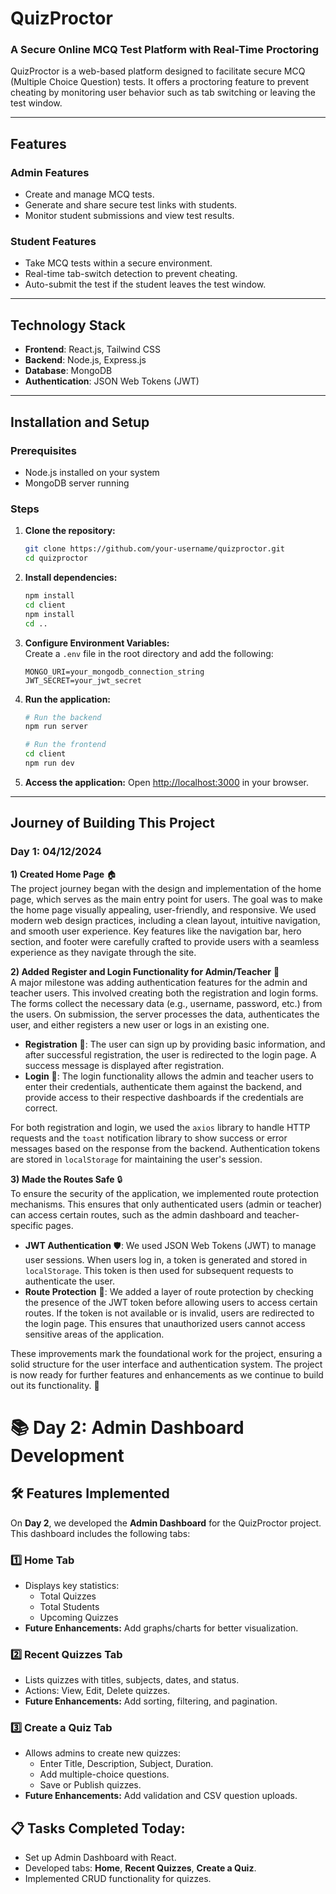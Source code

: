 # QuizProctor

### A Secure Online MCQ Test Platform with Real-Time Proctoring

QuizProctor is a web-based platform designed to facilitate secure MCQ (Multiple Choice Question) tests. It offers a proctoring feature to prevent cheating by monitoring user behavior such as tab switching or leaving the test window.

---

## Features

### Admin Features
- Create and manage MCQ tests.
- Generate and share secure test links with students.
- Monitor student submissions and view test results.

### Student Features
- Take MCQ tests within a secure environment.
- Real-time tab-switch detection to prevent cheating.
- Auto-submit the test if the student leaves the test window.

---

## Technology Stack
- **Frontend**: React.js, Tailwind CSS
- **Backend**: Node.js, Express.js
- **Database**: MongoDB
- **Authentication**: JSON Web Tokens (JWT)

---

## Installation and Setup

### Prerequisites
- Node.js installed on your system
- MongoDB server running

### Steps

1. **Clone the repository:**
    ```bash
    git clone https://github.com/your-username/quizproctor.git
    cd quizproctor
    ```

2. **Install dependencies:**
    ```bash
    npm install
    cd client
    npm install
    cd ..
    ```

3. **Configure Environment Variables:**  
   Create a `.env` file in the root directory and add the following:
    ```env
    MONGO_URI=your_mongodb_connection_string
    JWT_SECRET=your_jwt_secret
    ```

4. **Run the application:**
    ```bash
    # Run the backend
    npm run server

    # Run the frontend
    cd client
    npm run dev
    ```

5. **Access the application:**
   Open [http://localhost:3000](http://localhost:3000) in your browser.

---

## Journey of Building This Project

### Day 1: 04/12/2024

**1) Created Home Page** 🏠  
The project journey began with the design and implementation of the home page, which serves as the main entry point for users. The goal was to make the home page visually appealing, user-friendly, and responsive. We used modern web design practices, including a clean layout, intuitive navigation, and smooth user experience. Key features like the navigation bar, hero section, and footer were carefully crafted to provide users with a seamless experience as they navigate through the site.

**2) Added Register and Login Functionality for Admin/Teacher** 🔐  
A major milestone was adding authentication features for the admin and teacher users. This involved creating both the registration and login forms. The forms collect the necessary data (e.g., username, password, etc.) from the users. On submission, the server processes the data, authenticates the user, and either registers a new user or logs in an existing one.

- **Registration** 📝: The user can sign up by providing basic information, and after successful registration, the user is redirected to the login page. A success message is displayed after registration.
- **Login** 🔑: The login functionality allows the admin and teacher users to enter their credentials, authenticate them against the backend, and provide access to their respective dashboards if the credentials are correct.

For both registration and login, we used the `axios` library to handle HTTP requests and the `toast` notification library to show success or error messages based on the response from the backend. Authentication tokens are stored in `localStorage` for maintaining the user's session.

**3) Made the Routes Safe** 🔒  
To ensure the security of the application, we implemented route protection mechanisms. This ensures that only authenticated users (admin or teacher) can access certain routes, such as the admin dashboard and teacher-specific pages.

- **JWT Authentication** 🛡️: We used JSON Web Tokens (JWT) to manage user sessions. When users log in, a token is generated and stored in `localStorage`. This token is then used for subsequent requests to authenticate the user.
- **Route Protection** 🚫: We added a layer of route protection by checking the presence of the JWT token before allowing users to access certain routes. If the token is not available or is invalid, users are redirected to the login page. This ensures that unauthorized users cannot access sensitive areas of the application.

These improvements mark the foundational work for the project, ensuring a solid structure for the user interface and authentication system. The project is now ready for further features and enhancements as we continue to build out its functionality. 🚀


# 📚 Day 2: Admin Dashboard Development

## 🛠️ Features Implemented

On **Day 2**, we developed the **Admin Dashboard** for the QuizProctor project. This dashboard includes the following tabs:

### 1️⃣ Home Tab
- Displays key statistics:
  - Total Quizzes
  - Total Students
  - Upcoming Quizzes
- **Future Enhancements:** Add graphs/charts for better visualization.

### 2️⃣ Recent Quizzes Tab
- Lists quizzes with titles, subjects, dates, and status.
- Actions: View, Edit, Delete quizzes.
- **Future Enhancements:** Add sorting, filtering, and pagination.

### 3️⃣ Create a Quiz Tab
- Allows admins to create new quizzes:
  - Enter Title, Description, Subject, Duration.
  - Add multiple-choice questions.
  - Save or Publish quizzes.
- **Future Enhancements:** Add validation and CSV question uploads.

## 📋 Tasks Completed Today:
- Set up Admin Dashboard with React.
- Developed tabs: **Home**, **Recent Quizzes**, **Create a Quiz**.
- Implemented CRUD functionality for quizzes.
